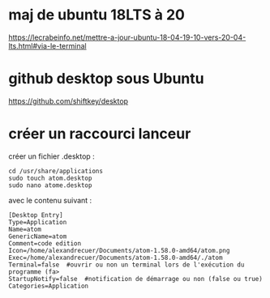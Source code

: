 # maj de ubuntu 18LTS à 20

https://lecrabeinfo.net/mettre-a-jour-ubuntu-18-04-19-10-vers-20-04-lts.html#via-le-terminal

# github desktop sous Ubuntu

https://github.com/shiftkey/desktop

# créer un raccourci lanceur
créer un fichier .desktop :
```
cd /usr/share/applications
sudo touch atom.desktop
sudo nano atome.desktop
```
avec le contenu suivant :

```
[Desktop Entry]
Type=Application
Name=atom
GenericName=atom
Comment=code edition
Icon=/home/alexandrecuer/Documents/atom-1.58.0-amd64/atom.png
Exec=/home/alexandrecuer/Documents/atom-1.58.0-amd64/./atom
Terminal=false  #ouvrir ou non un terminal lors de l'exécution du programme (fa>
StartupNotify=false  #notification de démarrage ou non (false ou true)
Categories=Application
```
